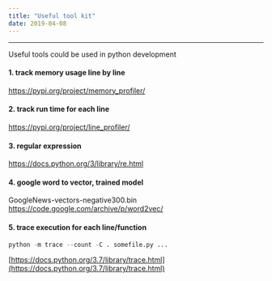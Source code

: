 ```yaml
---
title: "Useful tool kit"
date: 2019-04-08
---
```

---------------------
Useful tools could be used in python development
#### 1. track memory usage line by line
https://pypi.org/project/memory_profiler/

#### 2. track run time for each line
https://pypi.org/project/line_profiler/

#### 3. regular expression
https://docs.python.org/3/library/re.html

#### 4. google word to vector, trained model
GoogleNews-vectors-negative300.bin
https://code.google.com/archive/p/word2vec/

#### 5. trace execution for each line/function
```python
python -m trace --count -C . somefile.py ...
```
[https://docs.python.org/3.7/library/trace.html](https://docs.python.org/3.7/library/trace.html)

<!--stackedit_data:
eyJoaXN0b3J5IjpbMTI0NDU2MDk2OV19
-->